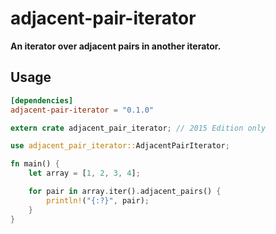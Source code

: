 adjacent-pair-iterator
======================

**An iterator over adjacent pairs in another iterator.**

Usage
-----
```toml
[dependencies]
adjacent-pair-iterator = "0.1.0"
```

```rust
extern crate adjacent_pair_iterator; // 2015 Edition only

use adjacent_pair_iterator::AdjacentPairIterator;

fn main() {
    let array = [1, 2, 3, 4];

    for pair in array.iter().adjacent_pairs() {
        println!("{:?}", pair);
    }
}
```
